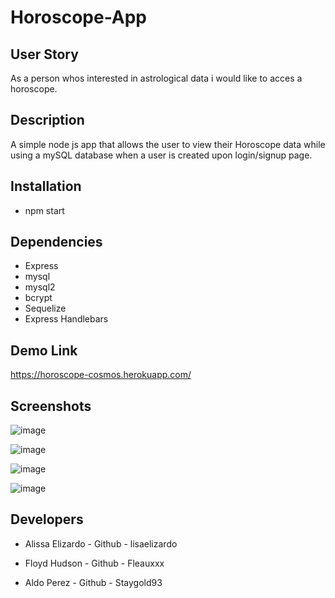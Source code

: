 # Horoscope-App

## User Story
As a person whos interested in astrological data i would like to acces a horoscope.

  
## Description
A simple node js app that allows the user to view their Horoscope data while using a mySQL database
when a user is created upon login/signup page. 
## Installation
 * npm start 
 
 
 ## Dependencies
 * Express
 * mysql
 * mysql2
 * bcrypt
 * Sequelize
 * Express Handlebars
 
 ## Demo Link
 https://horoscope-cosmos.herokuapp.com/
 



## Screenshots

![image](https://user-images.githubusercontent.com/112224915/214147814-62317485-8cb7-4bab-8397-a3d824eaafc5.png)

![image](https://user-images.githubusercontent.com/112224915/214143668-99040c72-6d90-48fe-8a65-96af6ddca49d.png)


![image](https://user-images.githubusercontent.com/112224915/213949553-f5917dd0-bfc5-4ed6-a8d2-265224737a9f.png)

![image](https://user-images.githubusercontent.com/112224915/214198478-e1018443-00a0-4992-830f-3c685800f619.png)

## Developers
* Alissa Elizardo - 
 Github - lisaelizardo

* Floyd Hudson -
 Github - Fleauxxx

* Aldo Perez - 
 Github - Staygold93
